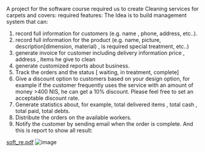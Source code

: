A project for the software course required us to create Cleaning services for carpets and covers:
required features:
The Idea is to build management system that can:
1. record full information for customers (e.g. name , phone, address, etc..).
2. record full information for the product (e.g. name, picture, description[dimension,
material) , is required special treatment, etc..)
3. generate invoice for customer including delivery information price , address , items he
give to clean
4. generate customized reports about business.
5. Track the orders and the status [ waiting, in treatment, complete]
6. Give a discount option to customers based on your design option, for example if the
customer frequently uses the service with an amount of money >400 NIS, he can get a
10% discount. Please feel free to set an acceptable discount rate.
7. Generate statistics about, for example, total delivered items , total cash , total paid, total
debts.
8. Distribute the orders on the available workers.
9. Notify the customer by sending email when the order is complete.
And this is report to show all result:


[soft_re.pdf](https://github.com/SEOrganization/SEproject/files/15496327/soft_re.pdf)
![image](https://github.com/SEOrganization/SEproject/assets/124292985/ddbaa45d-993c-4067-8cf4-6d8545826107)

